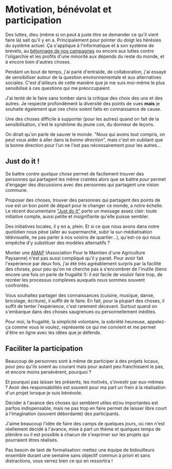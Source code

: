 # Motivation, bénévolat et participation


Des luttes, dieu (même si on peut à juste titre se demander ce qu'il
vient faire là) sait qu'il y en a. Principalement pour pointer du doigt
les hérésies du système actuel. Ça s'applique à l'informatique et à son
système de brevets, au [bétonnage de nos
campagnes](http://zad.nadir.org/) ou encore aux luttes contre
l'oligarchie et les profits d'une minorité aux dépends du reste du
monde, et à encore bien d'autres choses.

Pendant un bout de temps, j'ai parlé d'entraide, de collaboration, j'ai
essayé de sensibiliser autour de la question environnementale et aux
alternatives sociales. C'est d'ailleurs de cette manière que je me suis
moi-même le plus sensibilisé à ces questions qui me préoccupaient.

J'ai tenté de le faire sans tomber dans la critique des choix des uns et
des autres. Je respecte profondément la diversité des points de vues
**mais** je souhaite également que ces choix soient faits en
connaissance de cause.

Une des choses difficile à supporter (pour les autres) quand on fait de
la sensibilisation, c'est le syndrôme du jeune con, du donneur de
leçons.

On dirait qu'on parle de sauver le monde. "Nous qui avons tout compris,
on peut vous aider à aller dans la *bonne direction*", mais c'est en
oubliant que la bonne direction pour l'un ne l'est pas nécessairement
pour les autres…

## Just do it !

Se battre *contre quelque chose* permet de facilement trouver des
personnes qui partagent les même craintes alors que se battre *pour*
permet d'engager des discussions avec des personnes qui partagent une
vision commune.

Proposer des choses, trouver des personnes qui partagent des points de
vue est un bon point de départ pour le changer ce monde, a notre
échelle. Le récent documentaire ["Just do
it"](http://justdoitfilm.com/) porte un message assez clair: toute
initiative compte, aussi petite et insignifiante qu'elle puisse sembler.

Des initiatives locales, il y en a, plein. Et si ce que nous avons dans
notre quotidien nous pèse (aller au supermarché, subir la
sur-médiatisation télévisuelle, ne pas parler à nos voisins de
quartier…), qu'est-ce qui nous empêche d'y substituer des modèles
alternatifs ?

Monter une [AMAP](https://fr.wikipedia.org/wiki/AMAP) (Association Pour
le Maintien d'une Agriculture Paysanne) n'est pas aussi compliqué qu'il
y parait. Pour avoir fait l'expérience par deux fois, j'ai été très
agréablement surpris par la facilité des choses, pour peu qu'on ne
cherche pas à s'encombrer de l'inutile (tiens encore une fois on parle
de frugalité \!): il est facile de vouloir faire trop, de recréer les
processus complexes auxquels nous sommes souvent confrontés.

Vous souhaitez partager des connaissances (cuisine, musique, danse,
bricolage, écriture), il suffit de le faire. En fait, pour la plupart
des choses, il suffit de tenter l'expérience, c'est rarement décevant.
Surtout quand on s'embarque dans des choses saugrenues ou
personnellement inédites.

Pour moi, la frugalité, la simplicité volontaire, la sobriété heureuse,
appelez-ça comme vous le voulez, représente ce qui me convient et me
permet d'être en ligne avec les idées que je défends.

## Faciliter la participation

Beaucoup de personnes sont à même de participer à des projets locaux,
pour peu qu'ils soient au courant mais pour autant peu franchissent le
pas, et encore moins persévèrent, pourquoi ?

Et pourquoi pas laisser les présents, les motivés, s'investir par
eux-mêmes ? Avoir des responsabilités est souvent pour ma part un frein
à la réalisation d'un projet lorsque je suis bénévole.

Décider à l'avance des choses qui semblent utiles et/ou importantes est
parfois indispensable, mais ne pas trop en faire permet de laisser libre
court à l'imagination (souvent débordante) des participants.

J'aime beaucoup l'idée de faire des camps de quelques jours, où rien
n'est réellement décidé à l'avance, mise à part un thème et quelques
temps de plénière ou il est possible à chacun de s'exprimer sur les
projets qui pourraient êtres réalisés.

Pas besoin de tant de formalisation: mettez une équipe de bidouilleurs
ensemble durant une semaine sans objectif commun à priori et sans
distractions, vous verrez bien ce qui en ressortira \!
